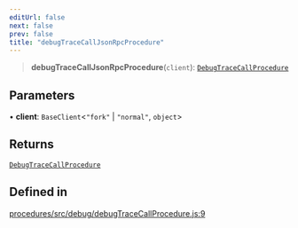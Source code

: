 ```yaml
---
editUrl: false
next: false
prev: false
title: "debugTraceCallJsonRpcProcedure"
---
```


> **debugTraceCallJsonRpcProcedure**(`client`): [`DebugTraceCallProcedure`](/reference/tevm/procedures/type-aliases/debugtracecallprocedure/)

## Parameters

• **client**: `BaseClient`\<`"fork"` \| `"normal"`, `object`\>

## Returns

[`DebugTraceCallProcedure`](/reference/tevm/procedures/type-aliases/debugtracecallprocedure/)

## Defined in

[procedures/src/debug/debugTraceCallProcedure.js:9](https://github.com/evmts/tevm-monorepo/blob/main/packages/procedures/src/debug/debugTraceCallProcedure.js#L9)
